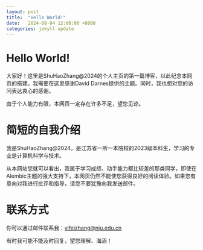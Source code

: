 ```yaml
---
layout: post
title:  "Hello World!"
date:   2024-08-04 12:00:00 +0800
categories: jekyll update
---
```


# Hello World!

大家好！这里是ShuHaoZhang@2024的个人主页的第一篇博客，以此纪念本网页的搭建。我需要在这里感谢David Darnes提供的主题。同时，我也想对您的访问表达衷心的感谢。

由于个人能力有限，本网页一定存在许多不足，望您见谅。

# 简短的自我介绍

我是ShuHaoZhang@2024，是江苏省一所一本院校的2023级本科生，学习的专业是计算机科学与技术。

从本网站您就可以看出，我属于学习成绩、动手能力都比较差的那类同学，即使在Alembic主题的强大支持下，本网页仍然不能使您获得良好的阅读体验。如果您有意向对我进行批评和指导，请您不要犹豫向我发送邮件。

# 联系方式

你可以通过邮件联系我：yifeizhang@nju.edu.cn

有时我可能不能及时回复，望您理解、海涵！